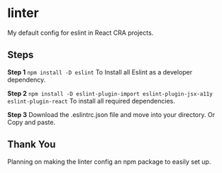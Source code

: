 # linter
My default config for eslint in React CRA projects.

## Steps
<b>Step 1</b>
```npm install -D eslint```
To Install all Eslint as a developer dependency.

<b>Step 2</b>
```npm install -D eslint-plugin-import eslint-plugin-jsx-a11y eslint-plugin-react```
To install all required dependencies.

<b>Step 3</b>
Download the .eslintrc.json file and move into your directory. Or Copy and paste.

## Thank You
Planning on making the linter config an npm package to easily set up.

